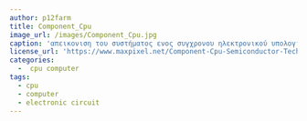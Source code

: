```yaml
---
author: p12farm
title: Component_Cpu  
image_url: /images/Component_Cpu.jpg
caption: 'απεικονιση του συστήματος ενος συγχρονου ηλεκτρονικού υπολογιστή'
license_url: 'https://www.maxpixel.net/Component-Cpu-Semiconductor-Technology-Circuit-3126814'
categories: 
  -  cpu computer
tags:
  - cpu
  - computer
  - electronic circuit
---
```

